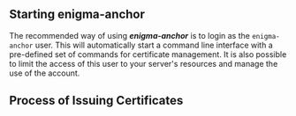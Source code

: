 ## Starting enigma-anchor

The recommended way of using ***enigma-anchor*** is to login as the `enigma-anchor` user. This will automatically start a command line interface with a pre-defined set of commands for certificate management. It is also possible to limit the access of this user to your server's resources and manage the use of the account.

## Process of Issuing Certificates



